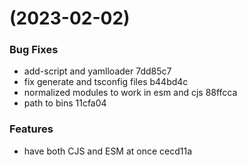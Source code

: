 #  (2023-02-02)


### Bug Fixes

* add-script and yamlloader 7dd85c7
* fix generate and tsconfig files b44bd4c
* normalized modules to work in esm and cjs 88ffcca
* path to bins 11cfa04


### Features

* have both CJS and ESM at once cecd11a



